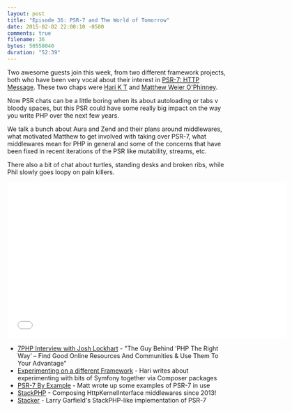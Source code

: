 ```yaml
---
layout: post
title: "Episode 36: PSR-7 and The World of Tomorrow"
date: 2015-02-02 22:00:10 -0500
comments: true
filename: 36
bytes: 50558040
duration: "52:39"
---
```



Two awesome guests join this week, from two different framework projects, both who have been very vocal about their interest in [PSR-7: HTTP Message]. These two chaps were [Hari K T](http://harikt.com/) and [Matthew Weier O'Phinney](https://twitter.com/mwop).

Now PSR chats can be a little boring when its about autoloading or tabs v bloody spaces, but this PSR could have some really big impact on the way you write PHP over the next few years.

We talk a bunch about Aura and Zend and their plans around middlewares, what motivated Matthew to get involved with taking over PSR-7, what middlewares mean for PHP in general and some of the concerns that have been fixed in recent iterations of the PSR like mutability, streams, etc.

There also a bit of chat about turtles, standing desks and broken ribs, while Phil slowly goes loopy on pain killers.

[PSR-7: HTTP Message]: https://github.com/php-fig/fig-standards/blob/master/proposed/http-message.md

<iframe width="640" height="360" src="//www.youtube.com/embed/3iYVigTLPDU" frameborder="0" allowfullscreen></iframe>

* [7PHP Interview with Josh Lockhart](http://7php.com/php-interview-josh-lockhart/) - "The Guy Behind ‘PHP The Right Way’ – Find Good Online Resources And Communities & Use Them To Your Advantage"
* [Experimenting on a different Framework](http://harikt.com/blog/2015/01/13/experimenting-on-different-framework/) - Hari writes about experimenting with bits of Symfony together via Composer packages
* [PSR-7 By Example](https://mwop.net/blog/2015-01-26-psr-7-by-example.html) - Matt wrote up some examples of PSR-7 in use
* [StackPHP](http://stackphp.com/) - Composing HttpKernelInterface middlewares since 2013!
* [Stacker](https://github.com/Crell/stacker) - Larry Garfield's StackPHP-like implementation of PSR-7

